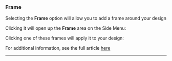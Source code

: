 ### Frame

Selecting the **Frame** option will allow you to add a frame around your design

Clicking it will open up the **Frame** area on the Side Menu:



Clicking one of these frames will apply it to your design:

For additional information, see the full article [here](https://support.optisigns.com/hc/en-us/articles/42087942047379)

---
